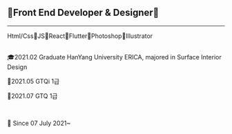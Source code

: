 <h2> 🌵Front End Developer & Designer🌵 </h2>

<hr>
Html/Css🌵JS🌵React🌵Flutter🌵Photoshop🌵Illustrator
</hr>

<br/>
<br/>
<p>🎓2021.02 Graduate HanYang University ERICA, majored in Surface Interior Design</p>
<p>🔰2021.05 GTQi 1급</p>
<p>🔰2021.07 GTQ 1급</p>
<br/>
<p>🏃 Since 07 July 2021~</p>
<br/>
